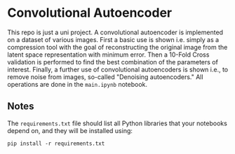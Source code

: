 # Convolutional Autoencoder

This repo is just a uni project. A convolutional autoencoder is implemented on a dataset of various images. First a basic use is shown i.e. simply as a compression tool with the goal of reconstructing the original image from the latent space representation with minimum error. 
Then a 10-Fold Cross validation is performed to find the best combination of the parameters of interest.
Finally, a further use of convolutional autoencoders is shown i.e., to remove noise from images, so-called "Denoising autoencoders."
All operations are done in the `main.ipynb` notebook.

## Notes
The `requirements.txt` file should list all Python libraries that your notebooks
depend on, and they will be installed using:

```
pip install -r requirements.txt
```
